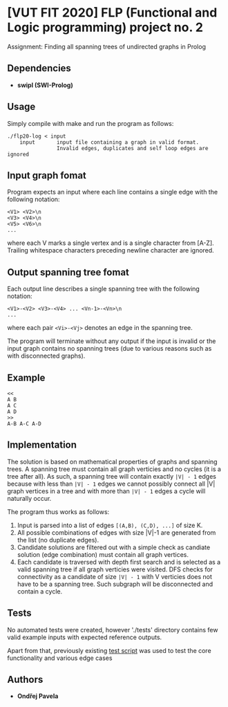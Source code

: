 # [VUT FIT 2020] FLP (Functional and Logic programming) project no. 2

Assignment: Finding all spanning trees of undirected graphs in Prolog

## Dependencies
* **swipl (SWI-Prolog)**

## Usage
Simply compile with make and run the program as follows:
```
./flp20-log < input
    input       input file containing a graph in valid format.
                Invalid edges, duplicates and self loop edges are ignored
```

## Input graph fomat
Program expects an input where each line 
contains a single edge with the following notation:
```
<V1> <V2>\n
<V3> <V4>\n
<V5> <V6>\n
...
```
where each V marks a single vertex and is a single character from [A-Z].
Trailing whitespace characters preceding newline character are ignored.

## Output spanning tree fomat
Each output line describes a single spanning tree with the following notation:
```
<V1>-<V2> <V3>-<V4> ... <Vn-1>-<Vn>\n
...
```

where each pair `<Vi>-<Vj>` denotes an edge in the spanning tree.

The program will terminate without any output if the
input is invalid or the input graph contains no spanning trees
(due to various reasons such as with disconnected graphs).

## Example
```
<<
A B
A C
A D
>>
A-B A-C A-D
```

## Implementation
The solution is based on mathematical properties of graphs
and spanning trees. A spanning tree must contain all graph
verticies and no cycles (it is a tree after all). As such,
a spanning tree will contain exactly `|V| - 1` edges because with
less than `|V| - 1` edges we cannot possibly connect all |V| graph
vertices in a tree and with more than `|V| - 1` edges a cycle will
naturally occur. 

The program thus works as follows:
1. Input is parsed into a list of edges `[(A,B), (C,D), ...]` of size K.
2. All possible combinations of edges with size |V|-1 are generated
    from the list (no duplicate edges).
3. Candidate solutions are filtered out with a simple check as
    candiate solution (edge combination) must contain all graph vertices.
4. Each candidate is traversed with depth first search and is selected
    as a valid spanning tree if all graph verticies were visited.
    DFS checks for connectivity as a candidate of size `|V| - 1` with V
    verticies does not have to be a spanning tree. Such subgraph will
    be disconnected and contain a cycle.

## Tests
No automated tests were created, however './tests' directory
contains few valid example inputs with expected reference outputs.

Apart from that, previously existing
[test script](https://github.com/Bihanojko/SpanningTreeTests)
was used to test the core functionality and various edge cases

## Authors
* **Ondřej Pavela**
